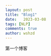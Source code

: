 ```yaml
---
layout: post
title: "Blog1"
date:   2023-03-08
tags: [NLP]
comments: true
author: wshzd
---
```


第一个博客
